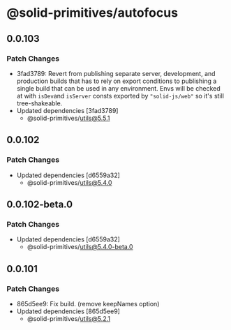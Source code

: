 # @solid-primitives/autofocus

## 0.0.103

### Patch Changes

- 3fad3789: Revert from publishing separate server, development, and production builds that has to rely on export conditions
  to publishing a single build that can be used in any environment.
  Envs will be checked at with `isDev`and `isServer` consts exported by `"solid-js/web"` so it's still tree-shakeable.
- Updated dependencies [3fad3789]
  - @solid-primitives/utils@5.5.1

## 0.0.102

### Patch Changes

- Updated dependencies [d6559a32]
  - @solid-primitives/utils@5.4.0

## 0.0.102-beta.0

### Patch Changes

- Updated dependencies [d6559a32]
  - @solid-primitives/utils@5.4.0-beta.0

## 0.0.101

### Patch Changes

- 865d5ee9: Fix build. (remove keepNames option)
- Updated dependencies [865d5ee9]
  - @solid-primitives/utils@5.2.1
